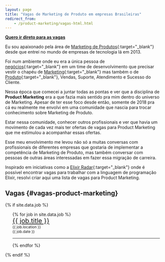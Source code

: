 ```yaml
---
layout: page
title: "Vagas de Marketing de Produto em empresas Brasileiras"
redirect_from:
    - /product-marketing/vagas-html.html
---
```


[**Quero ir direto para as vagas**](#vagas-product-marketing)

Eu sou apaixonado pela área de [Marketing de Produtos](/marketing-de-produto/){:target="_blank"} desde que entrei no mundo de empresas de tecnologia lá em 2013. 

Foi num ambiente onde eu era a única pessoa de [negócios](/business/){:target="_blank"} em um time de desenvolvimento que precisar vestir o chapéu de [Marketing](/marketing/){:target="_blank"} mas também o de [Produto](/produto/){:target="_blank"}, Vendas, Suporte, Atendimento e Sucesso do Cliente.

Nessa época que comecei a juntar todas as pontas e ver que a disciplina de **Product Marketing** era a que fazia mais sentido pra mim dentro do universo de Marketing. Apesar de ter esse foco desde então, somente de 2018 pra cá eu realmente me envolvi em uma comunidade que nascia para trocar conhecimento sobre Marketing de Produto.

Estar nessa comunidade, conhecer outros profissionais e ver que havia um movimento de cada vez mais ter ofertas de vagas para Product Marketing que me estimulou a acompanhar essas ofertas. 

Esse meu envolvimento me levou não só a muitas conversas com profissionais de diferentes empresas que gostaria de implementar a competência de Marketing de Produto, mas também conversar com pessoas de outras áreas interessadas em fazer essa migração de carreira.

Inspirado em iniciativas como a [Elixir Radar](https://elixir-radar.com/){:target="_blank"} onde é possível encontrar vagas para trabalhar com a linguagem de programação Elixir, resolvi criar aqui uma lista de vagas para Product Marketing.

## Vagas {#vagas-product-marketing}

{% if site.data.job %}
<ul>
   {% for job in site.data.job %}
        <li style="list-style: none;">
            <p style="margin: 0; font-size: 1.5em"><a href="{{ job.url }}" onclick="analytics.track('clicked-job-{{ job.track }}')" target="_blank">{{ job.title }}</a></p>
            <p style="margin: 0; font-size: 0.85em;">{{ job.location }}</p>
            <p style="margin: 0; font-size: 0.85em;">{{ job.date }}</p>
        </li>
    <hr>
    {% endfor %}
</ul>
{% endif %}